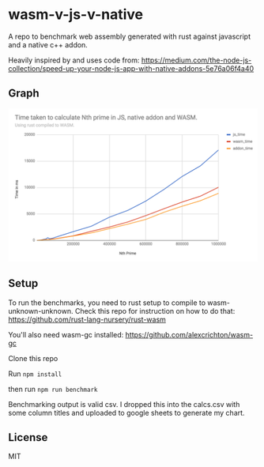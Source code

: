 # wasm-v-js-v-native

A repo to benchmark web assembly generated with rust against javascript and a native c++ addon.

Heavily inspired by and uses code from: https://medium.com/the-node-js-collection/speed-up-your-node-js-app-with-native-addons-5e76a06f4a40

## Graph

<img src="./graph.png"></img>

## Setup

To run the benchmarks, you need to rust setup to compile to wasm-unknown-unknown. Check this repo for instruction on how to do that: https://github.com/rust-lang-nursery/rust-wasm

You'll also need wasm-gc installed: https://github.com/alexcrichton/wasm-gc

Clone this repo

Run `npm install`

then run `npm run benchmark`

Benchmarking output is valid csv. I dropped this into the calcs.csv with some column titles and uploaded to google sheets to generate my chart.

## License
MIT